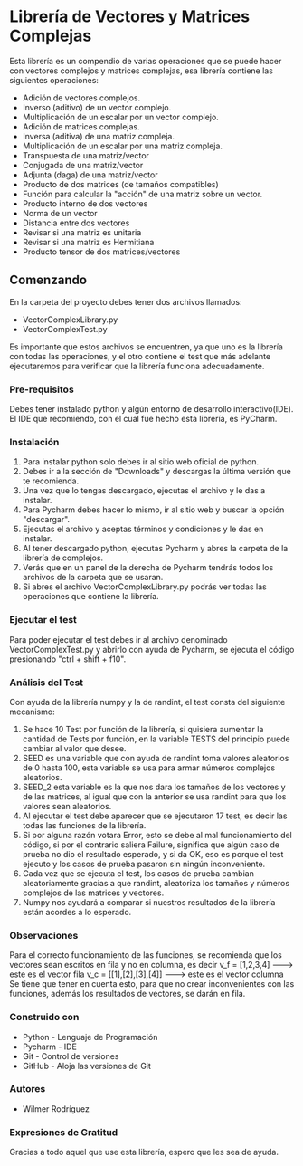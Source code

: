 # Librería de Vectores y Matrices Complejas
Esta librería es un compendio de varias operaciones que se puede hacer con vectores complejos y matrices complejas, 
esa librería contiene las siguientes operaciones:
- Adición de vectores complejos.
- Inverso (aditivo) de un vector complejo.
- Multiplicación de un escalar por un vector complejo.
- Adición de matrices complejas.
- Inversa (aditiva) de una matriz compleja.
- Multiplicación de un escalar por una matriz compleja.
- Transpuesta de una matriz/vector
- Conjugada de una matriz/vector
- Adjunta (daga) de una matriz/vector
- Producto de dos matrices (de tamaños compatibles)
- Función para calcular la "acción" de una matriz sobre un vector.
- Producto interno de dos vectores
- Norma de un vector
- Distancia entre dos vectores
- Revisar si una matriz es unitaria
- Revisar si una matriz es Hermitiana
- Producto tensor de dos matrices/vectores
## Comenzando 
En la carpeta del proyecto debes tener dos archivos llamados:
* VectorComplexLibrary.py
* VectorComplexTest.py

Es importante que estos archivos se encuentren, ya que uno es la librería con todas las operaciones, y el otro contiene el test que más adelante ejecutaremos
para verificar que la librería funciona adecuadamente.
### Pre-requisitos
Debes tener instalado python y algún entorno de desarrollo interactivo(IDE). El IDE que recomiendo, con el cual fue hecho esta librería, es PyCharm.
### Instalación
1. Para instalar python solo debes ir al sitio web oficial de python.
2. Debes ir a la sección de "Downloads" y descargas la última versión que te recomienda. 
3. Una vez que lo tengas descargado, ejecutas el archivo y le das a instalar.
4. Para Pycharm debes hacer lo mismo, ir al sitio web y buscar la opción "descargar".
5. Ejecutas el archivo y aceptas términos y condiciones y le das en instalar.
6. Al tener descargado python, ejecutas Pycharm y abres la carpeta de la librería de complejos.
7. Verás que en un panel de la derecha de Pycharm tendrás todos los archivos de la carpeta que se usaran.
8. Si abres el archivo VectorComplexLibrary.py podrás ver todas las operaciones que contiene la librería.
### Ejecutar el test
Para poder ejecutar el test debes ir al archivo denominado VectorComplexTest.py y abrirlo con ayuda de Pycharm, se ejecuta el código presionando "ctrl + shift + f10".
### Análisis del Test
Con ayuda de la librería numpy y la de randint, el test consta del siguiente mecanismo:
1. Se hace 10 Test por función de la librería, si quisiera aumentar la cantidad de Tests por función, en la variable TESTS del principio puede cambiar al valor que desee.
2. SEED es una variable que con ayuda de randint toma valores aleatorios de 0 hasta 100, esta variable se usa para armar números complejos aleatorios.
3. SEED_2 esta variable es la que nos dara los tamaños de los vectores y de las matrices, al igual que con la anterior se usa randint para que los valores sean aleatorios.
4. Al ejecutar el test debe aparecer que se ejecutaron 17 test, es decir las todas las funciones de la librería.
5. Si por alguna razón votara Error, esto se debe al mal funcionamiento del código, si por el contrario saliera Failure, significa que algún caso de prueba no dio el resultado esperado,
y si da OK, eso es porque el test ejecuto y los casos de prueba pasaron sin ningún inconveniente.
6. Cada vez que se ejecuta el test, los casos de prueba cambian aleatoriamente gracias a que randint, aleatoriza los tamaños y números complejos de las matrices y vectores.
7. Numpy nos ayudará a comparar si nuestros resultados de la librería están acordes a lo esperado.
### Observaciones
Para el correcto funcionamiento de las funciones, se recomienda que los vectores sean escritos en fila y no en columna, es decir
v_f = [1,2,3,4]         ---> este es el vector fila
v_c = [[1],[2],[3],[4]] ---> este es el vector columna
Se tiene que tener en cuenta esto, para que no crear inconvenientes con las funciones, además los resultados de vectores, se darán en fila.
### Construido con
* Python - Lenguaje de Programación
* Pycharm - IDE
* Git - Control de versiones
* GitHub - Aloja las versiones de Git
### Autores
* Wilmer Rodríguez
### Expresiones de Gratitud
Gracias a todo aquel que use esta librería, espero que les sea de ayuda.
